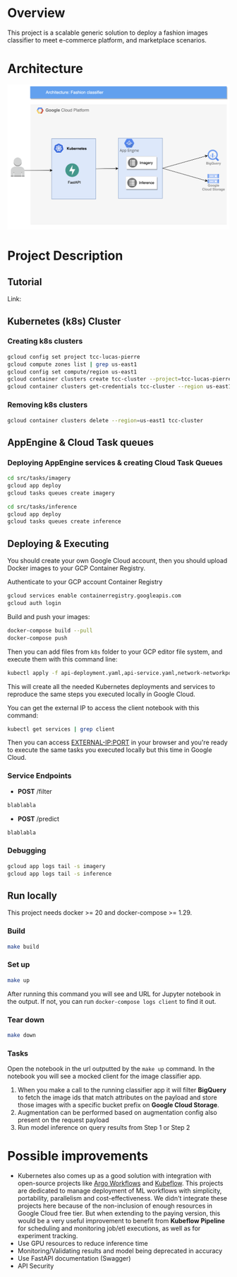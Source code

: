 # Overview

This project is a scalable generic solution to deploy a fashion images classifier to meet e-commerce platform, and marketplace scenarios.

# Architecture

![Architecture](./diagrams/tcc-architecture.png)

# Project Description

## Tutorial

Link: <link>

## Kubernetes (k8s) Cluster

### Creating k8s clusters
```sh
gcloud config set project tcc-lucas-pierre
gcloud compute zones list | grep us-east1
gcloud config set compute/region us-east1
gcloud container clusters create tcc-cluster --project=tcc-lucas-pierre --region=us-east1 --num-nodes=2 --preemptible
gcloud container clusters get-credentials tcc-cluster --region us-east1
```

### Removing k8s clusters
```sh
gcloud container clusters delete --region=us-east1 tcc-cluster
```

## AppEngine & Cloud Task queues
### Deploying AppEngine services & creating Cloud Task Queues
```sh
cd src/tasks/imagery
gcloud app deploy
gcloud tasks queues create imagery
```

```sh
cd src/tasks/inference
gcloud app deploy
gcloud tasks queues create inference
```
## Deploying & Executing

You should create your own Google Cloud account, then you should upload Docker images to your GCP Container Registry.

Authenticate to your GCP account Container Registry
```sh
gcloud services enable containerregistry.googleapis.com
gcloud auth login
```

Build and push your images:
```sh
docker-compose build --pull
docker-compose push
```

Then you can add files from `k8s` folder to your GCP editor file system, and execute them with this command line:
```sh
kubectl apply -f api-deployment.yaml,api-service.yaml,network-networkpolicy.yaml,variables-env-configmap.yaml
```
This will create all the needed Kubernetes deployments and services to reproduce the same steps you executed locally in Google Cloud.

You can get the external IP to access the client notebook with this command:
```sh
kubectl get services | grep client
```
Then you can access <EXTERNAL-IP:PORT> in your browser and you're ready to execute the same tasks you executed locally but this time in Google Cloud.

### Service Endpoints

* **POST** /filter
```sh
blablabla
```

* **POST** /predict
```sh
blablabla
```

### Debugging
```sh
gcloud app logs tail -s imagery
gcloud app logs tail -s inference
```

## Run locally

This project needs docker >= 20 and docker-compose >= 1.29.

### Build

```sh
make build
```

### Set up

```sh
make up
```

After running this command you will see and URL for Jupyter notebook in the output. If not, you can run `docker-compose logs client` to find it out.

### Tear down

```sh
make down
```

### Tasks

Open the notebook in the url outputted by the `make up` command. In the notebook you will see a mocked client for the image classifier app.

1. When you make a call to the running classifier app it will filter **BigQuery** to fetch the image ids that match attributes on the payload and store those images with a specific bucket prefix on **Google Cloud Storage**. 
2. Augmentation can be performed based on augmentation config also present on the request payload
3. Run model inference on query results from Step 1 or Step 2

# Possible improvements

* Kubernetes also comes up as a good solution with integration with open-source projects like [Argo Workflows](https://argoproj.github.io/argo-workflows/) and [Kubeflow](https://www.kubeflow.org/). This projects are dedicated to manage deployment of ML workflows with simplicity, portability, parallelism and cost-effectiveness.
We didn't integrate these projects here because of the non-inclusion of enough resources in Google Cloud free tier. But when extending to the paying version, this would be a very useful improvement to benefit from **Kubeflow Pipeline** for scheduling and monitoring job/etl executions, as well as for experiment tracking.
* Use GPU resources to reduce inference time
* Monitoring/Validating results and model being deprecated in accuracy
* Use FastAPI documentation (Swagger)
* API Security 